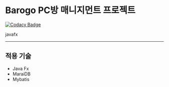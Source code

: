 # Barogo PC방 매니지먼트 프로젝트

[![Codacy Badge](https://api.codacy.com/project/badge/Grade/7de068cfdc6c42168156311048586de5)](https://app.codacy.com/gh/jungguji/barogo?utm_source=github.com&utm_medium=referral&utm_content=jungguji/barogo&utm_campaign=Badge_Grade)


javafx

* * * 

## 적용 기술

- Java Fx
- MaraiDB
- Mybatis
